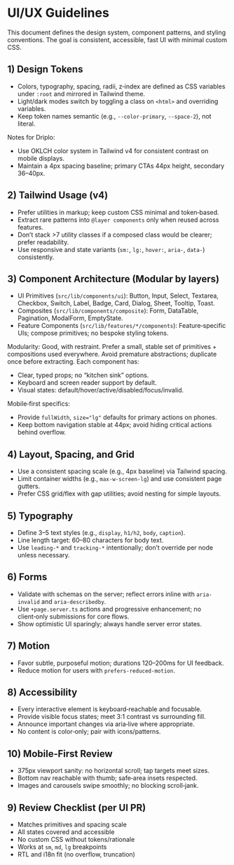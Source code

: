 # UI/UX Guidelines

This document defines the design system, component patterns, and styling conventions. The goal is consistent, accessible, fast UI with minimal custom CSS.

## 1) Design Tokens

- Colors, typography, spacing, radii, z‑index are defined as CSS variables under `:root` and mirrored in Tailwind theme.
- Light/dark modes switch by toggling a class on `<html>` and overriding variables.
- Keep token names semantic (e.g., `--color-primary`, `--space-2`), not literal.

Notes for Driplo:
- Use OKLCH color system in Tailwind v4 for consistent contrast on mobile displays.
- Maintain a 4px spacing baseline; primary CTAs 44px height, secondary 36–40px.

## 2) Tailwind Usage (v4)

- Prefer utilities in markup; keep custom CSS minimal and token‑based.
- Extract rare patterns into `@layer components` only when reused across features.
- Don’t stack >7 utility classes if a composed class would be clearer; prefer readability.
- Use responsive and state variants (`sm:`, `lg:`, `hover:`, `aria-`, `data-`) consistently.

## 3) Component Architecture (Modular by layers)

- UI Primitives (`src/lib/components/ui`): Button, Input, Select, Textarea, Checkbox, Switch, Label, Badge, Card, Dialog, Sheet, Tooltip, Toast.
- Composites (`src/lib/components/composite`): Form, DataTable, Pagination, ModalForm, EmptyState.
- Feature Components (`src/lib/features/*/components`): Feature‑specific UIs; compose primitives; no bespoke styling tokens.

Modularity: Good, with restraint. Prefer a small, stable set of primitives + compositions used everywhere. Avoid premature abstractions; duplicate once before extracting. Each component has:
- Clear, typed props; no “kitchen sink” options.
- Keyboard and screen reader support by default.
- Visual states: default/hover/active/disabled/focus/invalid.

Mobile‑first specifics:
- Provide `fullWidth`, `size="lg"` defaults for primary actions on phones.
- Keep bottom navigation stable at 44px; avoid hiding critical actions behind overflow.

## 4) Layout, Spacing, and Grid

- Use a consistent spacing scale (e.g., 4px baseline) via Tailwind spacing.
- Limit container widths (e.g., `max-w-screen-lg`) and use consistent page gutters.
- Prefer CSS grid/flex with gap utilities; avoid nesting for simple layouts.

## 5) Typography

- Define 3–5 text styles (e.g., `display`, `h1/h2`, `body`, `caption`).
- Line length target: 60–80 characters for body text.
- Use `leading-*` and `tracking-*` intentionally; don’t override per node unless necessary.

## 6) Forms

- Validate with schemas on the server; reflect errors inline with `aria-invalid` and `aria-describedby`.
- Use `+page.server.ts` actions and progressive enhancement; no client‑only submissions for core flows.
- Show optimistic UI sparingly; always handle server error states.

## 7) Motion

- Favor subtle, purposeful motion; durations 120–200ms for UI feedback.
- Reduce motion for users with `prefers-reduced-motion`.

## 8) Accessibility

- Every interactive element is keyboard‑reachable and focusable.
- Provide visible focus states; meet 3:1 contrast vs surrounding fill.
- Announce important changes via aria‑live where appropriate.
- No content is color‑only; pair with icons/patterns.

## 10) Mobile‑First Review

- 375px viewport sanity: no horizontal scroll; tap targets meet sizes.
- Bottom nav reachable with thumb; safe‑area insets respected.
- Images and carousels swipe smoothly; no blocking scroll‑jank.

## 9) Review Checklist (per UI PR)

- Matches primitives and spacing scale
- All states covered and accessible
- No custom CSS without tokens/rationale
- Works at `sm`, `md`, `lg` breakpoints
- RTL and i18n fit (no overflow, truncation)
